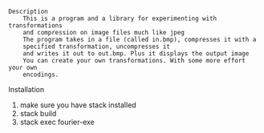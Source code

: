     Description
        This is a program and a library for experimenting with transformations
        and compression on image files much like jpeg
        The program takes in a file (called in.bmp), compresses it with a 
        specified transformation, uncompresses it
        and writes it out to out.bmp. Plus it displays the output image
        You can create your own transformations. With some more effort your own
        encodings.
    
Installation
1. make sure you have stack installed
2. stack build
3. stack exec fourier-exe
